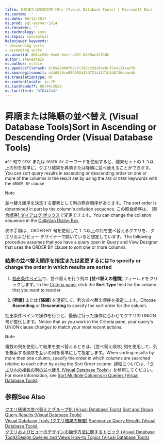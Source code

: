 ```yaml
---
title: 昇順または降順の並べ替え (Visual Database Tools) | Microsoft Docs
ms.custom: ''
ms.date: 06/13/2017
ms.prod: sql-server-2014
ms.reviewer: ''
ms.technology: ssms
ms.topic: conceptual
helpviewer_keywords:
- descending sorts
- ascending sorts
ms.assetid: d61cc55b-9ee8-4ecf-a32f-6459ae43910b
author: stevestein
ms.author: sstein
ms.openlocfilehash: 67b5e6b00f62cfc297cc5930bc8cf3a41314a2f8
ms.sourcegitcommit: ad4d92dce894592a259721a1571b1d8736abacdb
ms.translationtype: MT
ms.contentlocale: ja-JP
ms.lasthandoff: 08/04/2020
ms.locfileid: "87644744"
---
```

# <a name="sort-in-ascending-or-descending-order-visual-database-tools"></a><span data-ttu-id="12943-102">昇順または降順の並べ替え (Visual Database Tools)</span><span class="sxs-lookup"><span data-stu-id="12943-102">Sort in Ascending or Descending Order (Visual Database Tools)</span></span>
  <span data-ttu-id="12943-103">`ASC` 句で `DESC` または `ORDER BY` キーワードを使用すると、結果セットの 1 つ以上の列を基準に、クエリ結果を昇順または降順に並べ替えることができます。</span><span class="sxs-lookup"><span data-stu-id="12943-103">You can sort query results in ascending or descending order on one or more of the columns in the result set by using the `ASC` or `DESC` keywords with the `ORDER BY` clause.</span></span>  
  
> [!NOTE]  
>  <span data-ttu-id="12943-104">並べ替え順序を決定する要素として列の照合順序があります。</span><span class="sxs-lookup"><span data-stu-id="12943-104">The sort order is determined in part by the column's collation sequence.</span></span> <span data-ttu-id="12943-105">この照合順序は、 [[照合順序] ダイアログ ボックス](visual-database-tools.md)で変更できます。</span><span class="sxs-lookup"><span data-stu-id="12943-105">You can change the collation sequence in the [Collation Dialog Box](visual-database-tools.md).</span></span>  
  
 <span data-ttu-id="12943-106">次の手順は、ORDER BY 句を使用して 1 つ以上の列を並べ替えるクエリを、クエリおよびビュー デザイナーで開いていると想定しています。</span><span class="sxs-lookup"><span data-stu-id="12943-106">The following procedure assumes that you have a query open in Query and View Designer that uses the ORDER BY clause to sort one or more columns.</span></span>  
  
### <a name="to-specify-or-change-the-order-in-which-results-are-sorted"></a><span data-ttu-id="12943-107">結果の並べ替え順序を指定または変更するには</span><span class="sxs-lookup"><span data-stu-id="12943-107">To specify or change the order in which results are sorted</span></span>  
  
1.  <span data-ttu-id="12943-108">[抽出条件ペイン](criteria-pane-visual-database-tools.md)で、並べ替えを行う列の **[並べ替えの種類]** フィールドをクリックします。</span><span class="sxs-lookup"><span data-stu-id="12943-108">In the [Criteria pane](criteria-pane-visual-database-tools.md), click the **Sort Type** field for the column that you want to reorder.</span></span>  
  
2.  <span data-ttu-id="12943-109">**[昇順]** または **[降順]** を選択して、列の並べ替え順序を指定します。</span><span class="sxs-lookup"><span data-stu-id="12943-109">Choose **Ascending** or **Descending** to specify the sort order for the column.</span></span>  
  
 <span data-ttu-id="12943-110">抽出条件ペインで操作を行うと、最後に行った操作に合わせてクエリの UNION 句が変化します。</span><span class="sxs-lookup"><span data-stu-id="12943-110">Notice that as you work in the Criteria pane, your query's UNION clause changes to match your most recent actions.</span></span>  
  
> [!NOTE]  
>  <span data-ttu-id="12943-111">複数の列を使用して結果を並べ替えるときは、[並べ替え順序] 列を使用して、列を検索する順序を互いの列を基準にして指定します。</span><span class="sxs-lookup"><span data-stu-id="12943-111">When sorting results by more than one column, specify the order in which columns are searched relative to each other by using the Sort Order column.</span></span> <span data-ttu-id="12943-112">詳細については、「[クエリ内の複数の列の並べ替え (Visual Database Tools)](sort-multiple-columns-in-queries-visual-database-tools.md)」を参照してください。</span><span class="sxs-lookup"><span data-stu-id="12943-112">For more information, see [Sort Multiple Columns in Queries &#40;Visual Database Tools&#41;](sort-multiple-columns-in-queries-visual-database-tools.md).</span></span>  
  
## <a name="see-also"></a><span data-ttu-id="12943-113">参照</span><span class="sxs-lookup"><span data-stu-id="12943-113">See Also</span></span>  
 <span data-ttu-id="12943-114">[クエリ結果の並べ替えとグループ化 &#40;Visual Database Tools&#41;](sort-and-group-query-results-visual-database-tools.md) </span><span class="sxs-lookup"><span data-stu-id="12943-114">[Sort and Group Query Results &#40;Visual Database Tools&#41;](sort-and-group-query-results-visual-database-tools.md) </span></span>  
 <span data-ttu-id="12943-115">[Visual Database Tools &#40;クエリ結果の概要&#41;](summarize-query-results-visual-database-tools.md) </span><span class="sxs-lookup"><span data-stu-id="12943-115">[Summarize Query Results &#40;Visual Database Tools&#41;](summarize-query-results-visual-database-tools.md) </span></span>  
 [<span data-ttu-id="12943-116">クエリおよびビューのデザインの操作方法に関するトピック (Visual Database Tools)</span><span class="sxs-lookup"><span data-stu-id="12943-116">Design Queries and Views How-to Topics &#40;Visual Database Tools&#41;</span></span>](design-queries-and-views-how-to-topics-visual-database-tools.md)  
  
  
